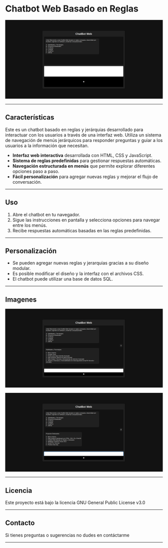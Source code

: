 # Chatbot Web Basado en Reglas
![Imagen 1](Imagenes/1.png)

---

## Características
Este es un chatbot basado en reglas y jerárquias desarrollado para interactuar con los usuarios a través de una interfaz web. Utiliza un sistema de navegación de menús jerárquicos para responder preguntas y guiar a los usuarios a la información que necesitan.

- **Interfaz web interactiva** desarrollada con HTML, CSS y JavaScript.
- **Sistema de reglas predefinidas** para gestionar respuestas automáticas.
- **Navegación estructurada en menús** que permite explorar diferentes opciones paso a paso.
- **Fácil personalización** para agregar nuevas reglas y mejorar el flujo de conversación.

---

## Uso
1. Abre el chatbot en tu navegador.
2. Sigue las instrucciones en pantalla y selecciona opciones para navegar entre los menús.
3. Recibe respuestas automáticas basadas en las reglas predefinidas.

---

## Personalización
- Se pueden agregar nuevas reglas y jerarquias gracias a su diseño modular.
- Es posible modificar el diseño y la interfaz con el archivos CSS.
- El chatbot puede utilizar una base de datos SQL.

---

## Imagenes

![Imagen 2](Imagenes/2.png)

![Imagen 3](Imagenes/3.png)

---

## Licencia
Este proyecto está bajo la licencia GNU General Public License v3.0

---

## Contacto
Si tienes preguntas o sugerencias no dudes en contáctarme

---
